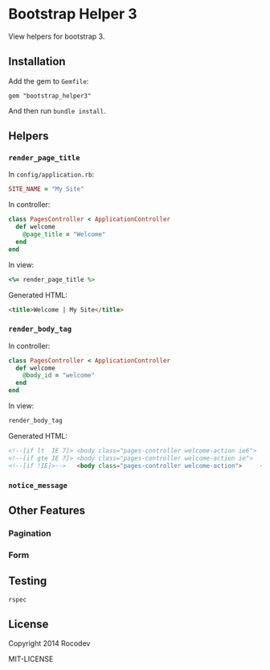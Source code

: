 # Bootstrap Helper 3

View helpers for bootstrap 3.


## Installation

Add the gem to `Gemfile`:

    gem "bootstrap_helper3"

And then run `bundle install`.


## Helpers

### `render_page_title`

In `config/application.rb`:

```ruby
SITE_NAME = "My Site"
```

In controller:

```ruby
class PagesController < ApplicationController
  def welcome
    @page_title = "Welcome"
  end
end
```

In view:

```ruby
<%= render_page_title %>
```

Generated HTML:

```html
<title>Welcome | My Site</title>
```

### `render_body_tag`

In controller:

```ruby
class PagesController < ApplicationController
  def welcome
    @body_id = "welcome"
  end
end
```

In view:

```ruby
render_body_tag
```

Generated HTML:

```html
<!--[if lt  IE 7]> <body class="pages-controller welcome-action ie6">     <![endif]-->
<!--[if gte IE 7]> <body class="pages-controller welcome-action ie">      <![endif]-->
<!--[if !IE]>-->   <body class="pages-controller welcome-action">     <!--<![endif]-->
```

### `notice_message`


## Other Features

### Pagination

### Form


## Testing

    rspec


## License

Copyright 2014 Rocodev

MIT-LICENSE

